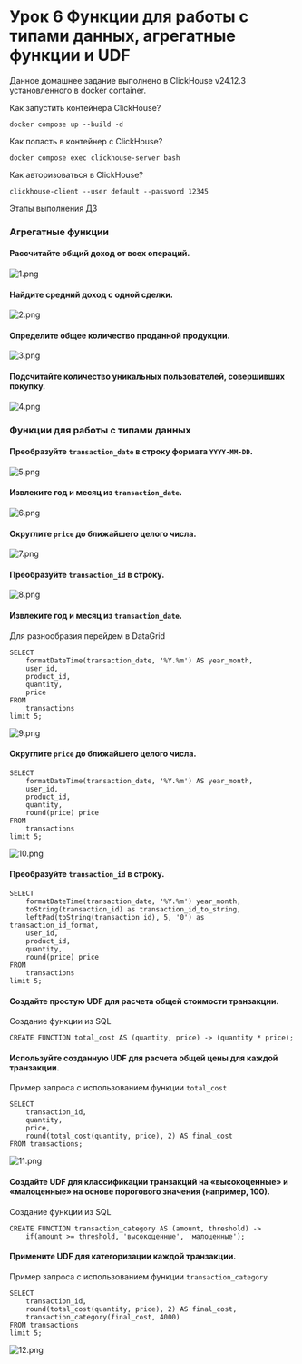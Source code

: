 # Урок 6 Функции для работы с типами данных, агрегатные функции и UDF

Данное домашнее задание выполнено в ClickHouse v24.12.3 установленного в docker container.

Как запустить контейнера ClickHouse?

``` 
docker compose up --build -d
```

Как попасть в контейнер с ClickHouse?

``` 
docker compose exec clickhouse-server bash
```
Как авторизоваться в ClickHouse?

```
clickhouse-client --user default --password 12345
```

Этапы выполнения ДЗ

### Агрегатные функции

#### Рассчитайте общий доход от всех операций.

![1.png](src%2Fimg%2F1.png)

#### Найдите средний доход с одной сделки.

![2.png](src%2Fimg%2F2.png)

#### Определите общее количество проданной продукции.

![3.png](src%2Fimg%2F3.png)

#### Подсчитайте количество уникальных пользователей, совершивших покупку.

![4.png](src%2Fimg%2F4.png)

### Функции для работы с типами данных

#### Преобразуйте `transaction_date` в строку формата `YYYY-MM-DD`.

![5.png](src%2Fimg%2F5.png)

#### Извлеките год и месяц из `transaction_date`.

![6.png](src%2Fimg%2F6.png)

#### Округлите `price` до ближайшего целого числа.

![7.png](src%2Fimg%2F7.png)

#### Преобразуйте `transaction_id` в строку.

![8.png](src%2Fimg%2F8.png)

#### Извлеките год и месяц из `transaction_date`.
Для разнообразия перейдем в DataGrid

```
SELECT
    formatDateTime(transaction_date, '%Y.%m') AS year_month,
    user_id,
    product_id,
    quantity,
    price
FROM
    transactions
limit 5;
```
![9.png](src/img/9.png)

#### Округлите `price` до ближайшего целого числа.

```
SELECT
    formatDateTime(transaction_date, '%Y.%m') AS year_month,
    user_id,
    product_id,
    quantity,
    round(price) price
FROM
    transactions
limit 5;
```

![10.png](src/img/10.png)

#### Преобразуйте `transaction_id` в строку.

```
SELECT
    formatDateTime(transaction_date, '%Y.%m') year_month,
    toString(transaction_id) as transaction_id_to_string,
    leftPad(toString(transaction_id), 5, '0') as transaction_id_format,
    user_id,
    product_id,
    quantity,
    round(price) price
FROM
    transactions
limit 5;
```

#### Создайте простую UDF для расчета общей стоимости транзакции.

Создание функции из SQL

```
CREATE FUNCTION total_cost AS (quantity, price) -> (quantity * price);
```

#### Используйте созданную UDF для расчета общей цены для каждой транзакции.

Пример запроса с использованием функции ```total_cost```

```
SELECT
    transaction_id,
    quantity,
    price,
    round(total_cost(quantity, price), 2) AS final_cost
FROM transactions;
```

![11.png](src/img/11.png)

#### Создайте UDF для классификации транзакций на «высокоценные» и «малоценные» на основе порогового значения (например, 100).

Создание функции из SQL 

```
CREATE FUNCTION transaction_category AS (amount, threshold) -> 
    if(amount >= threshold, 'высокоценные', 'малоценные');
```

#### Примените UDF для категоризации каждой транзакции.

Пример запроса с использованием функции ```transaction_category```

```
SELECT
    transaction_id,
    round(total_cost(quantity, price), 2) AS final_cost,
    transaction_category(final_cost, 4000)
FROM transactions
limit 5;
```

![12.png](src/img/12.png)